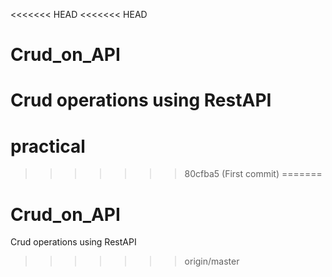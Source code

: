 <<<<<<< HEAD
<<<<<<< HEAD
# Crud_on_API
Crud operations using RestAPI
=======
# practical
>>>>>>> 80cfba5 (First commit)
=======
# Crud_on_API
Crud operations using RestAPI
>>>>>>> origin/master
